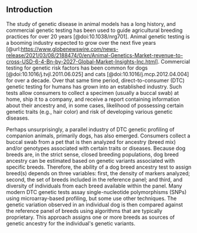 ## Introduction

The study of genetic disease in animal models has a long history, and commercial genetic testing has been used to guide agricultural breeding practices for over 20 years [@doi:10.1038/nrg701].
Animal genetic testing is a booming industry expected to grow over the next five years [@url:https://www.globenewswire.com/news-release/2021/03/08/2188474/0/en/Animal-Genetics-Market-revenue-to-cross-USD-6-4-Bn-by-2027-Global-Market-Insights-Inc.html].
Commercial testing for genetic risk factors has been common for dogs [@doi:10.1016/j.tvjl.2011.06.025] and cats [@doi:10.1016/j.mcp.2012.04.004] for over a decade.
Over that same time period, direct-to-consumer (DTC) genetic testing for humans has grown into an established industry.
Such tests allow consumers to collect a specimen (usually a buccal swab) at home, ship it to a company, and receive a report containing information about their ancestry and, in some cases, likelihood of possessing certain genetic traits (e.g., hair color) and risk of developing various genetic diseases.

Perhaps unsurprisingly, a parallel industry of DTC genetic profiling of companion animals, primarily dogs, has also emerged.
Consumers collect a buccal swab from a pet that is then analyzed for ancestry (breed mix) and/or genotypes associated with certain traits or diseases.
Because dog breeds are, in the strict sense, closed breeding populations, dog breed ancestry can be estimated based on genetic variants associated with specific breeds.
Therefore, the ability of a dog breed ancestry test to assign breed(s) depends on three variables: first, the density of markers analyzed; second, the set of breeds included in the reference panel; and third, and diversity of individuals from each breed available within the panel.
Many modern DTC genetic tests assay single-nucleotide polymorphisms (SNPs) using microarray-based profiling, but some use other techniques.
The genetic variation observed in an individual dog is then compared against the reference panel of breeds using algorithms that are typically proprietary.
This approach assigns one or more breeds as sources of genetic ancestry for the individual's genetic variants.

